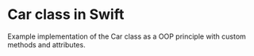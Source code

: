 # Car class in Swift

Example implementation of the Car class as a OOP principle with custom methods and attributes.
